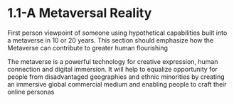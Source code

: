 # 1.1-A Metaversal Reality

First person viewpoint of someone using hypothetical capabilities built into a metaverse in 10 or 20 years. This section should emphasize how the Metaverse can contribute to greater human flourishing

The metaverse is a powerful technology for creative expression, human connection and digital immersion. It will help to equalize opportunity for people from disadvantaged geographies and ethnic minorities by creating an immersive global commercial medium and enabling people to craft their online personas

